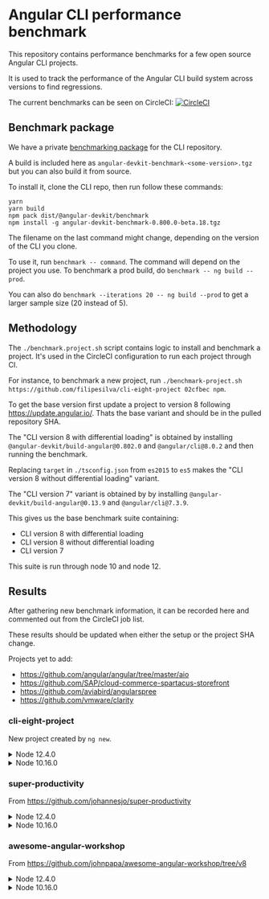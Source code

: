 # Angular CLI performance benchmark

This repository contains performance benchmarks for a few open source Angular CLI projects.

It is used to track the performance of the Angular CLI build system across versions to find regressions.

The current benchmarks can be seen on CircleCI: [![CircleCI](https://circleci.com/gh/filipesilva/angular-cli-perf-benchmark.svg?style=svg)](https://circleci.com/gh/filipesilva/angular-cli-perf-benchmark)


## Benchmark package

We have a private [benchmarking package](https://github.com/angular/angular-cli/tree/master/packages/angular_devkit/benchmark) for the CLI repository. 

A build is included here as `angular-devkit-benchmark-<some-version>.tgz` but you can also build it from source.

To install it, clone the CLI repo, then run follow these commands:
```
yarn
yarn build
npm pack dist/@angular-devkit/benchmark
npm install -g angular-devkit-benchmark-0.800.0-beta.18.tgz
```

The filename on the last command might change, depending on the version of the CLI you clone.

To use it, run `benchmark -- command`. The command will depend on the project you use. To benchmark a prod build, do `benchmark -- ng build --prod`.

You can also do `benchmark --iterations 20 -- ng build --prod` to get a larger sample size (20 instead of 5).


## Methodology

The `./benchmark.project.sh` script contains logic to install and benchmark a project. It's used in the CircleCI configuration to run each project through CI.

For instance, to benchmark a new project, run `./benchmark-project.sh https://github.com/filipesilva/cli-eight-project 02cfbec npm`.

To get the base version first update a project to version 8 following https://update.angular.io/. Thats the base variant and should be in the pulled repository SHA.

The "CLI version 8 with differential loading" is obtained by installing `@angular-devkit/build-angular@0.802.0` and `@angular/cli@8.0.2` and then running the benchmark.

Replacing `target` in `./tsconfig.json` from `es2015` to `es5` makes the "CLI version 8 without differential loading" variant.

The "CLI version 7" variant is obtained by by installing `@angular-devkit/build-angular@0.13.9` and `@angular/cli@7.3.9`.

This gives us the base benchmark suite containing:
- CLI version 8 with differential loading
- CLI version 8 without differential loading
- CLI version 7

This suite is run through node 10 and node 12.


## Results

After gathering new benchmark information, it can be recorded here and commented out from the CircleCI job list. 

These results should be updated when either the setup or the project SHA change.

Projects yet to add:
- https://github.com/angular/angular/tree/master/aio
- https://github.com/SAP/cloud-commerce-spartacus-storefront
- https://github.com/aviabird/angularspree
- https://github.com/vmware/clarity


### cli-eight-project

New project created by `ng new`.

<details><summary>Node 12.4.0</summary>

- CLI version 8 with differential loading
```
[benchmark] Benchmarking process over 5 iterations, with up to 5 retries.
[benchmark]   ng build --prod (at /home/circleci/project/project)
[benchmark] Process Stats
[benchmark]   Elapsed Time: 21760.00 ms (30060.00, 19530.00, 19730.00, 19830.00, 19650.00)
[benchmark]   Average Process usage: 1.29 process(es) (2.46, 1.00, 1.00, 1.00, 1.00)
[benchmark]   Peak Process usage: 1.80 process(es) (5.00, 1.00, 1.00, 1.00, 1.00)
[benchmark]   Average CPU usage: 182.18 % (195.21, 179.67, 178.58, 178.04, 179.42)
[benchmark]   Peak CPU usage: 414.00 % (520.00, 350.00, 370.00, 480.00, 350.00)
[benchmark]   Average Memory usage: 590.44 MB (744.08, 551.52, 559.77, 531.72, 565.12)
[benchmark]   Peak Memory usage: 1139.92 MB (1191.49, 1154.62, 1196.79, 986.98, 1169.75)
```
- CLI version 8 without differential loading
```
[benchmark] Benchmarking process over 5 iterations, with up to 5 retries.
[benchmark]   ng build --prod (at /home/circleci/project/project)
[benchmark] Process Stats
[benchmark]   Elapsed Time: 13452.00 ms (15040.00, 14830.00, 12730.00, 12330.00, 12330.00)
[benchmark]   Average Process usage: 1.10 process(es) (1.48, 1.00, 1.00, 1.00, 1.00)
[benchmark]   Peak Process usage: 1.60 process(es) (4.00, 1.00, 1.00, 1.00, 1.00)
[benchmark]   Average CPU usage: 178.19 % (193.38, 171.08, 175.63, 175.33, 175.53)
[benchmark]   Peak CPU usage: 444.00 % (420.00, 410.00, 490.00, 430.00, 470.00)
[benchmark]   Average Memory usage: 391.04 MB (461.93, 383.10, 361.04, 376.34, 372.79)
[benchmark]   Peak Memory usage: 946.90 MB (933.73, 947.05, 942.14, 989.29, 922.26)
```
- CLI version 7
```
[benchmark] Benchmarking process over 5 iterations, with up to 5 retries.
[benchmark]   ng build --prod (at /home/circleci/project/project)
[benchmark] Process Stats
[benchmark]   Elapsed Time: 14078.00 ms (20480.00, 14540.00, 12830.00, 11420.00, 11120.00)
[benchmark]   Average Process usage: 1.28 process(es) (2.38, 1.00, 1.00, 1.00, 1.00)
[benchmark]   Peak Process usage: 1.80 process(es) (5.00, 1.00, 1.00, 1.00, 1.00)
[benchmark]   Average CPU usage: 173.17 % (177.22, 164.19, 171.78, 176.55, 176.10)
[benchmark]   Peak CPU usage: 360.00 % (430.00, 320.00, 380.00, 340.00, 330.00)
[benchmark]   Average Memory usage: 392.06 MB (576.98, 348.03, 345.16, 341.52, 348.61)
[benchmark]   Peak Memory usage: 908.22 MB (1063.15, 879.80, 860.92, 871.99, 865.27)
```
</details>

<details><summary>Node 10.16.0</summary>

- CLI version 8 with differential loading
```
[benchmark] Benchmarking process over 5 iterations, with up to 5 retries.
[benchmark]   ng build --prod (at /home/circleci/project/project)
[benchmark] Process Stats
[benchmark]   Elapsed Time: 25530.00 ms (34870.00, 24050.00, 21440.00, 23450.00, 23840.00)
[benchmark]   Average Process usage: 1.29 process(es) (2.47, 1.00, 1.00, 1.00, 1.00)
[benchmark]   Peak Process usage: 1.80 process(es) (5.00, 1.00, 1.00, 1.00, 1.00)
[benchmark]   Average CPU usage: 184.34 % (197.62, 179.17, 181.48, 180.97, 182.43)
[benchmark]   Peak CPU usage: 500.22 % (533.33, 511.11, 500.00, 490.00, 466.67)
[benchmark]   Average Memory usage: 510.76 MB (674.68, 463.29, 472.84, 487.71, 455.30)
[benchmark]   Peak Memory usage: 1030.30 MB (1088.06, 996.43, 1012.20, 1055.23, 999.57)
```
- CLI version 8 without differential loading
```
[benchmark] Benchmarking process over 5 iterations, with up to 5 retries.
[benchmark]   ng build --prod (at /home/circleci/project/project)
[benchmark] Process Stats
[benchmark]   Elapsed Time: 14972.00 ms (16540.00, 14130.00, 14940.00, 14520.00, 14730.00)
[benchmark]   Average Process usage: 1.08 process(es) (1.42, 1.00, 1.00, 1.00, 1.00)
[benchmark]   Peak Process usage: 1.60 process(es) (4.00, 1.00, 1.00, 1.00, 1.00)
[benchmark]   Average CPU usage: 178.34 % (190.38, 175.70, 176.70, 175.02, 173.90)
[benchmark]   Peak CPU usage: 458.00 % (450.00, 430.00, 460.00, 490.00, 460.00)
[benchmark]   Average Memory usage: 368.96 MB (426.35, 353.38, 365.57, 354.46, 345.05)
[benchmark]   Peak Memory usage: 906.37 MB (931.14, 880.00, 937.02, 893.53, 890.17)
```
- CLI version 7
```
[benchmark] Benchmarking process over 5 iterations, with up to 5 retries.
[benchmark]   ng build --prod (at /home/circleci/project/project)
[benchmark] Process Stats
[benchmark]   Elapsed Time: 15852.00 ms (21750.00, 14930.00, 15320.00, 13930.00, 13330.00)
[benchmark]   Average Process usage: 1.25 process(es) (2.25, 1.00, 1.00, 1.00, 1.00)
[benchmark]   Peak Process usage: 1.80 process(es) (5.00, 1.00, 1.00, 1.00, 1.00)
[benchmark]   Average CPU usage: 173.49 % (181.01, 168.80, 169.67, 173.82, 174.14)
[benchmark]   Peak CPU usage: 502.00 % (700.00, 450.00, 470.00, 400.00, 490.00)
[benchmark]   Average Memory usage: 361.75 MB (495.78, 334.88, 327.84, 324.83, 325.43)
[benchmark]   Peak Memory usage: 839.92 MB (909.26, 824.16, 806.54, 821.72, 837.93)
```
</details>


### super-productivity

From https://github.com/johannesjo/super-productivity  

<details><summary>Node 12.4.0</summary>

- CLI version 8 with differential loading
```
[benchmark] Benchmarking process over 5 iterations, with up to 5 retries.
[benchmark]   ng build --prod (at /home/circleci/project/project)
[benchmark] Process Stats
[benchmark]   Elapsed Time: 161212.00 ms (248480.00, 146940.00, 128300.00, 138220.00, 144120.00)
[benchmark]   Average Process usage: 1.33 process(es) (2.65, 1.00, 1.00, 1.00, 1.00)
[benchmark]   Peak Process usage: 1.80 process(es) (5.00, 1.00, 1.00, 1.00, 1.00)
[benchmark]   Average CPU usage: 164.58 % (165.05, 162.88, 165.41, 163.82, 165.75)
[benchmark]   Peak CPU usage: 588.00 % (900.00, 500.00, 500.00, 520.00, 520.00)
[benchmark]   Average Memory usage: 1672.99 MB (2009.92, 1610.42, 1585.67, 1594.23, 1564.71)
[benchmark]   Peak Memory usage: 2444.32 MB (3131.24, 2230.69, 2257.99, 2276.03, 2325.67)
```
- CLI version 8 without differential loading
```
[benchmark] Benchmarking process over 5 iterations, with up to 5 retries.
[benchmark]   ng build --prod (at /home/circleci/project/project)
[benchmark] Process Stats
[benchmark]   Elapsed Time: 69132.00 ms (69420.00, 67120.00, 70110.00, 67710.00, 71300.00)
[benchmark]   Average Process usage: 1.03 process(es) (1.13, 1.00, 1.00, 1.00, 1.00)
[benchmark]   Peak Process usage: 1.60 process(es) (4.00, 1.00, 1.00, 1.00, 1.00)
[benchmark]   Average CPU usage: 163.18 % (166.67, 161.57, 160.68, 163.18, 163.81)
[benchmark]   Peak CPU usage: 517.33 % (520.00, 566.67, 490.00, 510.00, 500.00)
[benchmark]   Average Memory usage: 1339.96 MB (1452.23, 1315.22, 1291.60, 1319.85, 1320.88)
[benchmark]   Peak Memory usage: 2168.81 MB (2289.33, 2126.45, 2101.01, 2155.27, 2172.00)
```
- CLI version 7
```
[benchmark] Benchmarking process over 5 iterations, with up to 5 retries.
[benchmark]   ng build --prod (at /home/circleci/project/project)
[benchmark] Process Stats
[benchmark]   Elapsed Time: 68412.00 ms (112680.00, 58400.00, 57000.00, 57080.00, 56900.00)
[benchmark]   Average Process usage: 1.36 process(es) (2.81, 1.00, 1.00, 1.00, 1.00)
[benchmark]   Peak Process usage: 1.80 process(es) (5.00, 1.00, 1.00, 1.00, 1.00)
[benchmark]   Average CPU usage: 164.33 % (164.97, 164.84, 161.21, 165.18, 165.43)
[benchmark]   Peak CPU usage: 540.00 % (690.00, 500.00, 500.00, 500.00, 510.00)
[benchmark]   Average Memory usage: 1376.38 MB (1865.59, 1240.44, 1252.33, 1251.08, 1272.46)
[benchmark]   Peak Memory usage: 2254.31 MB (2886.81, 2090.15, 1930.78, 2132.14, 2231.68)
```
</details>

<details><summary>Node 10.16.0</summary>

- CLI version 8 with differential loading
```
[benchmark] Benchmarking process over 5 iterations, with up to 5 retries.
[benchmark]   ng build --prod (at /home/circleci/project/project)
[benchmark] Process Stats
[benchmark]   Elapsed Time: 203022.00 ms (320720.00, 185220.00, 170860.00, 155420.00, 182890.00)
[benchmark]   Average Process usage: 1.35 process(es) (2.75, 1.00, 1.00, 1.00, 1.00)
[benchmark]   Peak Process usage: 1.80 process(es) (5.00, 1.00, 1.00, 1.00, 1.00)
[benchmark]   Average CPU usage: 164.51 % (154.16, 163.92, 168.56, 171.13, 164.77)
[benchmark]   Peak CPU usage: 557.11 % (650.00, 555.56, 520.00, 520.00, 540.00)
[benchmark]   Average Memory usage: 1333.09 MB (1709.25, 1234.43, 1236.67, 1225.88, 1259.21)
[benchmark]   Peak Memory usage: 2019.59 MB (2671.33, 1807.51, 1857.44, 1883.19, 1878.46)
```
- CLI version 8 without differential loading
```
[benchmark] Benchmarking process over 5 iterations, with up to 5 retries.
[benchmark]   ng build --prod (at /home/circleci/project/project)
[benchmark] Process Stats
[benchmark]   Elapsed Time: 87418.00 ms (91750.00, 94150.00, 92950.00, 77520.00, 80720.00)
[benchmark]   Average Process usage: 1.03 process(es) (1.13, 1.00, 1.00, 1.00, 1.00)
[benchmark]   Peak Process usage: 1.60 process(es) (4.00, 1.00, 1.00, 1.00, 1.00)
[benchmark]   Average CPU usage: 160.13 % (162.86, 155.83, 158.79, 161.31, 161.87)
[benchmark]   Peak CPU usage: 546.89 % (650.00, 544.44, 520.00, 510.00, 510.00)
[benchmark]   Average Memory usage: 1032.07 MB (1048.05, 1040.10, 1004.07, 999.71, 1068.42)
[benchmark]   Peak Memory usage: 1659.71 MB (1813.00, 1615.65, 1684.55, 1571.28, 1614.09)
```
- CLI version 7
```
[benchmark] Benchmarking process over 5 iterations, with up to 5 retries.
[benchmark]   ng build --prod (at /home/circleci/project/project)
[benchmark] Process Stats
[benchmark]   Elapsed Time: 89746.00 ms (145060.00, 78430.00, 77020.00, 77210.00, 71010.00)
[benchmark]   Average Process usage: 1.36 process(es) (2.81, 1.00, 1.00, 1.00, 1.00)
[benchmark]   Peak Process usage: 1.80 process(es) (5.00, 1.00, 1.00, 1.00, 1.00)
[benchmark]   Average CPU usage: 156.10 % (152.71, 155.33, 157.43, 156.50, 158.52)
[benchmark]   Peak CPU usage: 548.44 % (680.00, 522.22, 520.00, 520.00, 500.00)
[benchmark]   Average Memory usage: 1086.97 MB (1592.65, 963.42, 960.56, 971.31, 946.89)
[benchmark]   Peak Memory usage: 1702.50 MB (2539.70, 1438.24, 1606.59, 1474.61, 1453.35)
```
</details>


### awesome-angular-workshop

From https://github.com/johnpapa/awesome-angular-workshop/tree/v8

<details><summary>Node 12.4.0</summary>

- CLI version 8 with differential loading
```
[benchmark] Benchmarking process over 5 iterations, with up to 5 retries.
[benchmark]   ng build 5-ngrx-end --prod (at /home/circleci/project/project)
[benchmark] Process Stats
[benchmark]   Elapsed Time: 156410.00 ms (197520.00, 157440.00, 148010.00, 138290.00, 140790.00)
[benchmark]   Average Process usage: 1.21 process(es) (2.07, 1.00, 1.00, 1.00, 1.00)
[benchmark]   Peak Process usage: 2.40 process(es) (8.00, 1.00, 1.00, 1.00, 1.00)
[benchmark]   Average CPU usage: 168.87 % (172.53, 172.65, 165.35, 164.81, 169.01)
[benchmark]   Peak CPU usage: 562.89 % (760.00, 544.44, 510.00, 500.00, 500.00)
[benchmark]   Average Memory usage: 1487.91 MB (1593.84, 1456.57, 1481.45, 1496.54, 1411.14)
[benchmark]   Peak Memory usage: 2241.79 MB (2508.04, 2160.26, 2180.71, 2211.96, 2148.00)
```
- CLI version 8 without differential loading
```
[benchmark] Benchmarking process over 5 iterations, with up to 5 retries.
[benchmark]   ng build 5-ngrx-end --prod (at /home/circleci/project/project)
[benchmark] Process Stats
[benchmark]   Elapsed Time: 73932.00 ms (80630.00, 70620.00, 70510.00, 74400.00, 73500.00)
[benchmark]   Average Process usage: 1.22 process(es) (2.12, 1.00, 1.00, 1.00, 1.00)
[benchmark]   Peak Process usage: 2.40 process(es) (8.00, 1.00, 1.00, 1.00, 1.00)
[benchmark]   Average CPU usage: 167.33 % (172.61, 168.49, 166.33, 166.28, 162.93)
[benchmark]   Peak CPU usage: 580.00 % (910.00, 500.00, 490.00, 500.00, 500.00)
[benchmark]   Average Memory usage: 1325.60 MB (1409.88, 1338.53, 1308.61, 1296.29, 1274.70)
[benchmark]   Peak Memory usage: 2117.60 MB (2593.97, 2021.22, 1992.49, 2027.29, 1953.04)
```
- CLI version 7
```
[benchmark] Benchmarking process over 5 iterations, with up to 5 retries.
[benchmark]   ng build 5-ngrx-end --prod (at /home/circleci/project/project)
[benchmark] Process Stats
[benchmark]   Elapsed Time: 43992.00 ms (62020.00, 41150.00, 39470.00, 39260.00, 38060.00)
[benchmark]   Average Process usage: 1.30 process(es) (2.49, 1.00, 1.00, 1.00, 1.00)
[benchmark]   Peak Process usage: 2.20 process(es) (7.00, 1.00, 1.00, 1.00, 1.00)
[benchmark]   Average CPU usage: 171.69 % (166.77, 172.59, 173.39, 172.78, 172.91)
[benchmark]   Peak CPU usage: 520.44 % (640.00, 470.00, 511.11, 511.11, 470.00)
[benchmark]   Average Memory usage: 935.52 MB (1203.61, 861.44, 884.97, 860.04, 867.53)
[benchmark]   Peak Memory usage: 1880.01 MB (2295.31, 1760.51, 1812.83, 1758.79, 1772.59)
```
</details>

<details><summary>Node 10.16.0</summary>

- CLI version 8 with differential loading
```
[benchmark] Benchmarking process over 5 iterations, with up to 5 retries.
[benchmark]   ng build 5-ngrx-end --prod (at /home/circleci/project/project)
[benchmark] Process Stats
[benchmark]   Elapsed Time: 154096.00 ms (172680.00, 154830.00, 135320.00, 148700.00, 158950.00)
[benchmark]   Average Process usage: 1.21 process(es) (2.06, 1.00, 1.00, 1.00, 1.00)
[benchmark]   Peak Process usage: 2.40 process(es) (8.00, 1.00, 1.00, 1.00, 1.00)
[benchmark]   Average CPU usage: 184.25 % (190.15, 184.53, 182.88, 180.70, 182.99)
[benchmark]   Peak CPU usage: 624.22 % (1000.00, 544.44, 533.33, 510.00, 533.33)
[benchmark]   Average Memory usage: 1249.97 MB (1359.20, 1255.38, 1180.96, 1200.51, 1253.77)
[benchmark]   Peak Memory usage: 1833.70 MB (2306.31, 1755.37, 1656.79, 1667.64, 1782.40)
```
- CLI version 8 without differential loading
```
[benchmark] Benchmarking process over 5 iterations, with up to 5 retries.
[benchmark]   ng build 5-ngrx-end --prod (at /home/circleci/project/project)
[benchmark] Process Stats
[benchmark]   Elapsed Time: 84186.00 ms (96940.00, 81840.00, 86130.00, 76910.00, 79110.00)
[benchmark]   Average Process usage: 1.21 process(es) (2.06, 1.00, 1.00, 1.00, 1.00)
[benchmark]   Peak Process usage: 2.40 process(es) (8.00, 1.00, 1.00, 1.00, 1.00)
[benchmark]   Average CPU usage: 179.79 % (184.19, 179.20, 181.55, 177.70, 176.30)
[benchmark]   Peak CPU usage: 608.00 % (944.44, 520.00, 520.00, 555.56, 500.00)
[benchmark]   Average Memory usage: 1094.06 MB (1190.41, 1062.42, 1080.03, 1073.69, 1063.73)
[benchmark]   Peak Memory usage: 1730.95 MB (2185.47, 1606.15, 1606.99, 1670.84, 1585.29)
```
- CLI version 7
```
[benchmark] Benchmarking process over 5 iterations, with up to 5 retries.
[benchmark]   ng build 5-ngrx-end --prod (at /home/circleci/project/project)
[benchmark] Process Stats
[benchmark]   Elapsed Time: 47882.00 ms (56390.00, 44480.00, 45680.00, 44070.00, 48790.00)
[benchmark]   Average Process usage: 1.30 process(es) (2.49, 1.00, 1.00, 1.00, 1.00)
[benchmark]   Peak Process usage: 2.20 process(es) (7.00, 1.00, 1.00, 1.00, 1.00)
[benchmark]   Average CPU usage: 171.52 % (170.94, 172.96, 172.61, 172.77, 168.30)
[benchmark]   Peak CPU usage: 576.00 % (550.00, 490.00, 570.00, 640.00, 630.00)
[benchmark]   Average Memory usage: 763.98 MB (979.70, 705.68, 699.68, 702.88, 731.97)
[benchmark]   Peak Memory usage: 1524.36 MB (1908.33, 1446.94, 1398.45, 1429.33, 1438.78)
```
</details>
